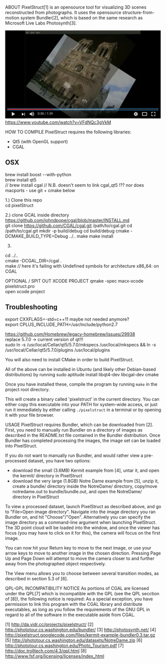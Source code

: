 ABOUT
PixelStruct[1] is an opensource tool for visualizing 3D scenes reconstructed
from photographs. It uses the opensource structure-from-motion system
Bundler[2], which is based on the same research as Microsoft Live Labs
Photosynth[3].


![Alt text](/images/youtube.png "PixelStruct - photosynth viewer alternative")
https://www.youtube.com/watch?v=VFdNQc3gVkM



HOW TO COMPILE
PixelStruct requires the following libraries:
 - Qt5 (with OpenGL support)
 - CGAL


OSX   
-------------------------------   
brew install boost --with-python   
brew install qt5   
// brew install cgal   // N.B. doesn't seem to link cgal_qt5 !?? nor does macports - use git + cmake below 
   
1.) Clone this repo    
cd pixelStruct

2.) clone GCAL inside directory
https://github.com/johndpope/cgal/blob/master/INSTALL.md   
git clone https://github.com/CGAL/cgal.git /path/to/cgal.git
cd /path/to/cgal.git
mkdir -p build/debug
cd build/debug
cmake -DCMAKE_BUILD_TYPE=Debug ../..
make
make install


3)   
cd ../..   
cmake -DCGAL_DIR=/cgal .   
make  // here it's failing with Undefined symbols for architecture x86_64: on CGAL

OPTIONAL / SPIT OUT XCODE PROJECT
qmake -spec macx-xcode pixelstruct.pro   
open xcode project


Troubleshooting  
----------------------------------  
export CXXFLAGS=-std=c++11  maybe not needed anymore?   
export CPLUS_INCLUDE_PATH=/usr/include/python2.7   

https://github.com/Homebrew/legacy-homebrew/issues/29938   
replace 5.7.0 -> current version of qt!!!   
sudo ln -s /usr/local/Cellar/qt5/5.7.0/mkspecs /usr/local/mkspecs && ln -s /usr/local/Cellar/qt5/5.7.0/plugins /usr/local/plugins   

 
   
   
You will also need to install CMake in order to build PixelStruct.

All of the above can be installed in Ubuntu (and likely other Debian-based
distributions) by running
    sudo aptitude install libqt4-dev libcgal-dev cmake

Once you have installed these, compile the program by running `make` in the
project root directory.

This will create a binary called 'pixelstruct' in the current directory.
You can either copy this executable into your PATH for system-wide access, or
just run it immediately by either calling `./pixelstruct` in a terminal or by
opening it with your file browser.

USAGE
PixelStruct requires Bundler, which can be downloaded from [2]. First, you need
to manually run Bundler on a directory of images as described in the README.txt
file contained in the Bundler distribution. Once Bundler has completed
processing the images, the image set can be loaded into PixelStruct.

If you do not want to manually run Bundler, and would rather view a
pre-processed dataset, you have two options:
- download the small (3.6MB) Kermit example from [4], untar it, and open the
  kermit/ directory in PixelStruct
- download the very large (1.8GB) Notre Dame example from [5], unzip it, create
  a bundle/ directory inside the NotreDame/ directory, copy/move notredame.out
  to bundle/bundle.out, and open the NotreDame/ directory in PixelStruct

To view a processed dataset, launch PixelStruct as described above, and go to
"File>Open image directory". Navigate into the image directory you ran Bundler
on, and hit "Choose"/"Open". Alternatively you can specify the image directory
as a command-line argument when launching PixelStruct. The 3D point cloud will
be loaded into the window, and once the viewer has focus (you may have to click
on it for this), the camera will focus on the first image.

You can now hit your Return key to move to the next image, or use your arrow
keys to move to another image in the chosen direction. Pressing Page Up and
Page Down will attempt to move the camera closer to and further away from the
photographed object respectively.

The View menu allows you to choose between several transition modes, as
described in section 5.3 of [6].

QPL-GPL INCOMPATIBILITY NOTICE
As portions of CGAL are licensed under the QPL[7] which is incompatible with
the GPL (see the QPL secction of [8]), the following notice is required:
  As a special exception, you have permission to link this program
  with the CGAL library and distribute executables, as long as you
  follow the requirements of the GNU GPL in regard to all of the
  software in the executable aside from CGAL.

[1] http://da.vidr.cc/projects/pixelstruct/
[2] http://phototour.cs.washington.edu/bundler/
[3] http://photosynth.net/
[4] http://pixelstruct.googlecode.com/files/kermit-example-bundler0.3.tar.gz
[5] http://phototour.cs.washington.edu/datasets/NotreDame.zip
[6] http://phototour.cs.washington.edu/Photo_Tourism.pdf
[7] http://doc.trolltech.com/4.3/qpl.html
[8] http://www.fsf.org/licensing/licenses/index_html
